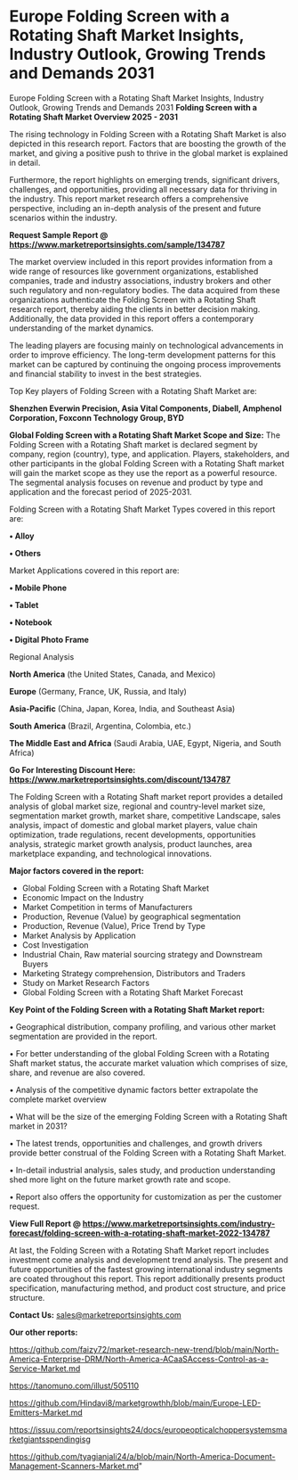 # Europe Folding Screen with a Rotating Shaft Market Insights, Industry Outlook, Growing Trends and Demands 2031
Europe Folding Screen with a Rotating Shaft Market Insights, Industry Outlook, Growing Trends and Demands 2031
<Strong> Folding Screen with a Rotating Shaft Market Overview 2025 - 2031</strong>

The rising technology in Folding Screen with a Rotating Shaft Market is also depicted in this research report. Factors that are boosting the growth of the market, and giving a positive push to thrive in the global market is explained in detail.

Furthermore, the report highlights on emerging trends, significant drivers, challenges, and opportunities, providing all necessary data for thriving in the industry. This report market research offers a comprehensive perspective, including an in-depth analysis of the present and future scenarios within the industry.

<strong>Request Sample Report @ <a href=https://www.marketreportsinsights.com/sample/134787>https://www.marketreportsinsights.com/sample/134787</a></strong>

The market overview included in this report provides information from a wide range of resources like government organizations, established companies, trade and industry associations, industry brokers and other such regulatory and non-regulatory bodies. The data acquired from these organizations authenticate the Folding Screen with a Rotating Shaft research report, thereby aiding the clients in better decision making. Additionally, the data provided in this report offers a contemporary understanding of the market dynamics.

The leading players are focusing mainly on technological advancements in order to improve efficiency. The long-term development patterns for this market can be captured by continuing the ongoing process improvements and financial stability to invest in the best strategies.

Top Key players of Folding Screen with a Rotating Shaft Market are:

<strong>Shenzhen Everwin Precision, Asia Vital Components, Diabell, Amphenol Corporation, Foxconn Technology Group, BYD</strong>

<strong><b>Global Folding Screen with a Rotating Shaft Market Scope and Size:</b></strong>
The Folding Screen with a Rotating Shaft market is declared segment by company, region (country), type, and application. Players, stakeholders, and other participants in the global Folding Screen with a Rotating Shaft market will gain the market scope as they use the report as a powerful resource. The segmental analysis focuses on revenue and product by type and application and the forecast period of 2025-2031.

Folding Screen with a Rotating Shaft Market Types covered in this report are:

<strong>• Alloy

• Others</strong>

Market Applications covered in this report are:

<strong>• Mobile Phone

• Tablet

• Notebook

• Digital Photo Frame</strong> 

Regional Analysis

<strong>North America</strong> (the United States, Canada, and Mexico)

<strong>Europe</strong> (Germany, France, UK, Russia, and Italy)

<strong>Asia-Pacific</strong> (China, Japan, Korea, India, and Southeast Asia)

<strong>South America</strong> (Brazil, Argentina, Colombia, etc.)

<strong>The Middle East and Africa</strong> (Saudi Arabia, UAE, Egypt, Nigeria, and South Africa)

<strong>Go For Interesting Discount Here: <a href=https://www.marketreportsinsights.com/discount/134787>https://www.marketreportsinsights.com/discount/134787</a></strong>

The Folding Screen with a Rotating Shaft market report provides a detailed analysis of global market size, regional and country-level market size, segmentation market growth, market share, competitive Landscape, sales analysis, impact of domestic and global market players, value chain optimization, trade regulations, recent developments, opportunities analysis, strategic market growth analysis, product launches, area marketplace expanding, and technological innovations.

<strong><b>Major factors covered in the report:</b></strong>
<ul>
  <li>Global Folding Screen with a Rotating Shaft Market </li>
  <li>Economic Impact on the Industry</li>
  <li>Market Competition in terms of Manufacturers</li>
  <li>Production, Revenue (Value) by geographical segmentation</li>
  <li>Production, Revenue (Value), Price Trend by Type</li>
  <li>Market Analysis by Application</li>
  <li>Cost Investigation</li>
  <li>Industrial Chain, Raw material sourcing strategy and Downstream Buyers</li>
  <li>Marketing Strategy comprehension, Distributors and Traders</li>
  <li>Study on Market Research Factors</li>
  <li>Global Folding Screen with a Rotating Shaft Market Forecast</li>
</ul>

<strong><b>Key Point of the Folding Screen with a Rotating Shaft Market report:</b></strong>

• Geographical distribution, company profiling, and various other market segmentation are provided in the report.

• For better understanding of the global Folding Screen with a Rotating Shaft market status, the accurate market valuation which comprises of size, share, and revenue are also covered.

• Analysis of the competitive dynamic factors better extrapolate the complete market overview

• What will be the size of the emerging Folding Screen with a Rotating Shaft market in 2031?

• The latest trends, opportunities and challenges, and growth drivers provide better construal of the Folding Screen with a Rotating Shaft Market.

• In-detail industrial analysis, sales study, and production understanding shed more light on the future market growth rate and scope.

• Report also offers the opportunity for customization as per the customer request.

<strong><b>View Full Report @ <a href=https://www.marketreportsinsights.com/industry-forecast/folding-screen-with-a-rotating-shaft-market-2022-134787>https://www.marketreportsinsights.com/industry-forecast/folding-screen-with-a-rotating-shaft-market-2022-134787</a></b></strong>


At last, the Folding Screen with a Rotating Shaft Market report includes investment come analysis and development trend analysis. The present and future opportunities of the fastest growing international industry segments are coated throughout this report. This report additionally presents product specification, manufacturing method, and product cost structure, and price structure.

<strong>Contact Us:</strong>
sales@marketreportsinsights.com

<strong>Our other reports:</strong>

<a href=https://github.com/faizy72/market-research-new-trend/blob/main/North-America-Enterprise-DRM/North-America-ACaaSAccess-Control-as-a-Service-Market.md>https://github.com/faizy72/market-research-new-trend/blob/main/North-America-Enterprise-DRM/North-America-ACaaSAccess-Control-as-a-Service-Market.md</a>

<a href=https://tanomuno.com/illust/505110>https://tanomuno.com/illust/505110</a>

<a href=https://github.com/Hindavi8/marketgrowthh/blob/main/Europe-LED-Emitters-Market.md>https://github.com/Hindavi8/marketgrowthh/blob/main/Europe-LED-Emitters-Market.md</a>

<a href=https://issuu.com/reportsinsights24/docs/europeopticalchoppersystemsmarketgiantsspendingisg>https://issuu.com/reportsinsights24/docs/europeopticalchoppersystemsmarketgiantsspendingisg</a>

<a href=https://github.com/tyagianjali24/a/blob/main/North-America-Document-Management-Scanners-Market.md>https://github.com/tyagianjali24/a/blob/main/North-America-Document-Management-Scanners-Market.md</a>"
